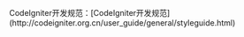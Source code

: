 CodeIgniter开发规范：\[CodeIgniter开发规范\]\(http:\/\/codeigniter.org.cn\/user\_guide\/general\/styleguide.html\)

